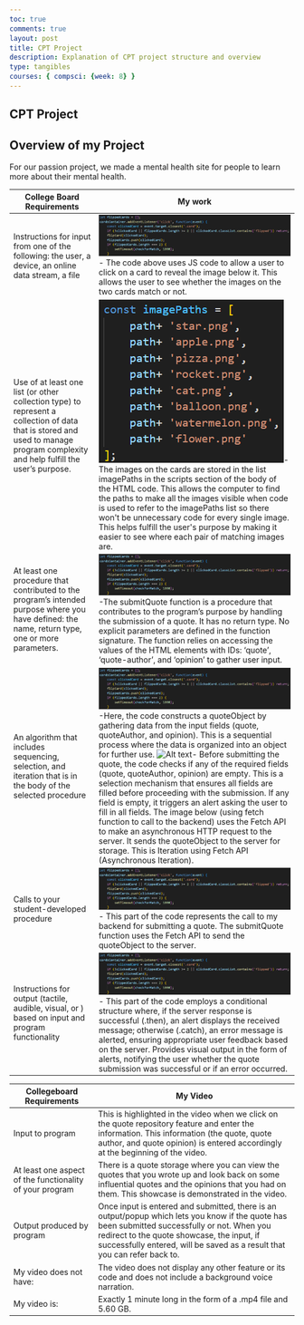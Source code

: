 ```yaml
---
toc: true
comments: true
layout: post
title: CPT Project
description: Explanation of CPT project structure and overview
type: tangibles
courses: { compsci: {week: 8} }
---
```

## CPT Project

## Overview of my Project

For our passion project, we made a mental health site for people to learn more about their mental health. 

<table>
  <thead>
    <tr>
      <th>College Board Requirements</th>
      <th>My work</th>
    </tr>
  </thead>
  <tbody>
    <tr>
      <td>Instructions for input from one of the following: the user, a device, an online data stream, a file</td>
      <td><img src="Screenshot (197).png"/> - The code above uses JS code to allow a user to click on a card to reveal the image below it. This allows the user to see whether the images on the two cards match or not.</td>
    </tr>
    <tr>
      <td>Use of at least one list (or other collection type) to represent a collection of data that is stored and used to manage program complexity and help fulfill the user’s purpose.</td>
      <td><img src="Screenshot (198).png"/>- The images on the cards are stored in the list imagePaths in the scripts section of the body of the HTML code. This allows the computer to find the paths to make all the images visible when code is used to refer to the imagePaths list so there won't be unnecessary code for every single image. This helps fulfill the user's purpose by making it easier to see where each pair of matching images are.</td>
    </tr>
    <tr>
      <td>At least one procedure that contributed to the program’s intended purpose where you have defined: the name, return type, one or more parameters.</td>
      <td><img src="Screenshot (197).png"/>-The submitQuote function is a procedure that contributes to the program’s purpose by handling the submission of a quote. It has no return type. No explicit parameters are defined in the function signature. The function relies on accessing the values of the HTML elements with IDs: ‘quote’, ‘quote-author’, and ‘opinion’ to gather user input.</td>
    </tr>
    <tr>
      <td>An algorithm that includes sequencing, selection, and iteration that is in the body of the selected procedure</td>
      <td><img src="Screenshot (197).png"/> -Here, the code constructs a quoteObject by gathering data from the input fields (quote, quoteAuthor, and opinion). This is a sequential process where the data is organized into an object for further use. <img src="/pb2csp/images/blog5.png" alt="Alt text" />- Before submitting the quote, the code checks if any of the required fields (quote, quoteAuthor, opinion) are empty. This is a selection mechanism that ensures all fields are filled before proceeding with the submission. If any field is empty, it triggers an alert asking the user to fill in all fields. The image below (using fetch function to call to the backend) uses the Fetch API to make an asynchronous HTTP request to the server. It sends the quoteObject to the server for storage. This is Iteration using Fetch API (Asynchronous Iteration).</td>
    </tr>
    <tr>
      <td>Calls to your student-developed procedure</td>
      <td><img src="Screenshot (197).png"/>- This part of the code represents the call to my backend for submitting a quote. The submitQuote function uses the Fetch API to send the quoteObject to the server.</td>
    </tr>
    <tr>
      <td>Instructions for output (tactile, audible, visual, or ) based on input and program functionality</td>
      <td><img src="Screenshot (197).png"/> - This part of the code employs a conditional structure where, if the server response is successful (.then), an alert displays the received message; otherwise (.catch), an error message is alerted, ensuring appropriate user feedback based on the server. Provides visual output in the form of alerts, notifying the user whether the quote submission was successful or if an error occurred.</td>
    </tr>
  </tbody>
</table>

<table>
  <thead>
    <tr>
      <th>Collegeboard Requirements</th>
      <th>My Video</th>
    </tr>
  </thead>
  <tbody>
    <tr>
      <td>Input to program</td>
      <td>This is highlighted in the video when we click on the quote repository feature and enter the information. This information (the quote, quote author, and quote opinion) is entered accordingly at the beginning of the video.</td>
    </tr>
    <tr>
      <td>At least one aspect of the functionality of your program</td>
      <td>There is a quote storage where you can view the quotes that you wrote up and look back on some influential quotes and the opinions that you had on them. This showcase is demonstrated in the video.</td>
    </tr>
    <tr>
      <td>Output produced by program</td>
      <td>Once input is entered and submitted, there is an output/popup which lets you know if the quote has been submitted successfully or not. When you redirect to the quote showcase, the input, if successfully entered, will be saved as a result that you can refer back to.</td>
    </tr>
    <tr>
      <td>My video does not have:</td>
      <td>The video does not display any other feature or its code and does not include a background voice narration.</td>
    </tr>
    <tr>
      <td>My video is:</td>
      <td>Exactly 1 minute long in the form of a .mp4 file and 5.60 GB.</td>
    </tr>
  </tbody>
</table>